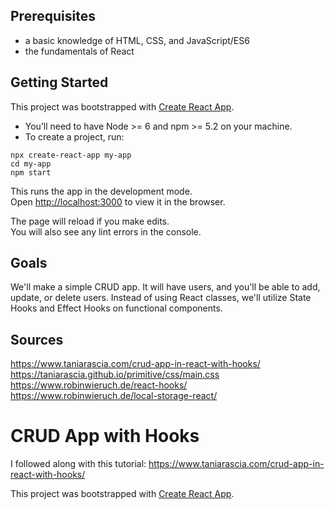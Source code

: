 ## Prerequisites

- a basic knowledge of HTML, CSS, and JavaScript/ES6
- the fundamentals of React

## Getting Started

This project was bootstrapped with [Create React App](https://github.com/facebook/create-react-app).

- You’ll need to have Node >= 6 and npm >= 5.2 on your machine. 
- To create a project, run:
```
npx create-react-app my-app
cd my-app
npm start
```
   This runs the app in the development mode.  
   Open [http://localhost:3000](http://localhost:3000) to view it in the browser.
   
   The page will reload if you make edits.  
   You will also see any lint errors in the console.

## Goals

We'll make a simple CRUD app. It will have users, and you'll be able to add, update, or delete users. Instead of using React classes, we'll utilize State Hooks and Effect Hooks on functional components.

## Sources

https://www.taniarascia.com/crud-app-in-react-with-hooks/
https://taniarascia.github.io/primitive/css/main.css
https://www.robinwieruch.de/react-hooks/
https://www.robinwieruch.de/local-storage-react/


# CRUD App with Hooks
I followed along with this tutorial:
https://www.taniarascia.com/crud-app-in-react-with-hooks/


This project was bootstrapped with [Create React App](https://github.com/facebook/create-react-app).
